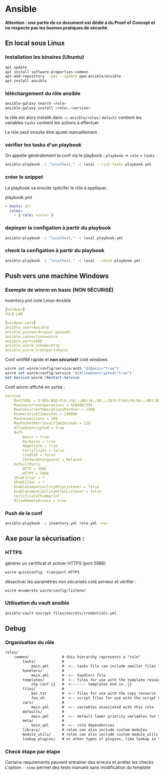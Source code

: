 # Ansible

**Attention : une partie de ce document est dédié à du Proof of Concept et ne respecte pas les bonnes pratiques de sécurité**

## En local sous Linux

### Installation les binaires (Ubuntu)

```bash
apt update
apt install software-properties-common
apt-add-repository --yes --update ppa:ansible/ansible
apt install ansible
```


### téléchargement du rôle ansible

```bash
ansible-galaxy search <role>
ansible-galaxy install <role>,<version>
```

le rôle est alors installé dans `~/.ansible/roles/`
`default` contient les variables
`tasks` contient les actions à effectuer

Le rôle peut ensuite être ajusté manuellement


### vérifier les tasks d'un playbook

On appelle généralement la conf via le playbook : `playbook` -> `role` > `tasks`

```bash
ansible-playbook -i "localhost," -c local --list-tasks playbook.yml
```


### créer le snippet

Le playbook va ensuite spécifer le rôle à appliquer.

playbook.yml

```yml
- hosts: all
  roles:
    - { role: <role> }
```


### deployer la configation à partir du playbook

```bash
ansible-playbook -i "localhost," -c local playbook.yml
```


### check la configation à partir du playbook

```bash
ansible-playbook -i "localhost," -c local --check playbook.yml
```


## Push vers une machine Windows

### Exemple de winrm en basic (NON SÉCURISÉ)

inventory.yml coté Linux-Ansible

```yml
[windows]
VULN.LAN

[windows:vars]
ansible_user=Ansible
ansible_password=<your passwd>
ansible_connection=winrm
ansible_port=5985
ansible_winrm_scheme=http
ansible_winrm_transport=basic
```

Conf winRM rapide et **non sécurisé!** coté windows 

```powershell
winrm set winrm/config/service/auth '@{Basic="true"}'
winrm set winrm/config/service '@{AllowUnencrypted="true"}'
Get-Service winrm |Restart-Service
```


Conf winrm affiché en sortie :

```yml
Service
    RootSDDL = O:NSG:BAD:P(A;;GA;;;BA)(A;;GR;;;IU)S:P(AU;FA;GA;;;WD)(AU;SA;GXGW;;;WD)
    MaxConcurrentOperations = 4294967295
    MaxConcurrentOperationsPerUser = 1500
    EnumerationTimeoutms = 240000
    MaxConnections = 300
    MaxPacketRetrievalTimeSeconds = 120
    AllowUnencrypted = true
    Auth
        Basic = true
        Kerberos = true
        Negotiate = true
        Certificate = false
        CredSSP = false
        CbtHardeningLevel = Relaxed
    DefaultPorts
        HTTP = 5985
        HTTPS = 5986
    IPv4Filter = *
    IPv6Filter = *
    EnableCompatibilityHttpListener = false
    EnableCompatibilityHttpsListener = false
    CertificateThumbprint
    AllowRemoteAccess = true
```


### Push de la conf

```bash
ansible-playbook -i inventory.yml role.yml -vvv
```

## Axe pour la sécurisation : 

### HTTPS

générer un certificat et activer HTTPS (port 5986) 

```powershell
winrm quickconfig -transport:HTTPS
```

désactiver les paramètres non sécurisés coté serveur et vérifier :

```powershell
winrm enumerate winrm/config/listener
```


### Utilisation du vault ansible

```bash
ansible-vault encrypt files/secrets/credentials.yml
```


## Debug

### Organisation du rôle

```txt
roles/
    common/               # this hierarchy represents a "role"
        tasks/            #
            main.yml      #  <-- tasks file can include smaller files if warranted
        handlers/         #
            main.yml      #  <-- handlers file
        templates/        #  <-- files for use with the template resource
            ntp.conf.j2   #  <------- templates end in .j2
        files/            #
            bar.txt       #  <-- files for use with the copy resource
            foo.sh        #  <-- script files for use with the script resource
        vars/             #
            main.yml      #  <-- variables associated with this role
        defaults/         #
            main.yml      #  <-- default lower priority variables for this role
        meta/             #
            main.yml      #  <-- role dependencies
        library/          # roles can also include custom modules
        module_utils/     # roles can also include custom module_utils
        lookup_plugins/   # or other types of plugins, like lookup in this case
```

### Check étape par étape

Certains requirements peuvent entrainer des erreurs et arrêter les checks 
L'option `--step` permet des tests manuels sans modification du template
